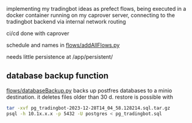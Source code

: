implementing my tradingbot ideas as prefect flows, being executed in a docker container running on my caprover server, connecting to the tradingbot backend via internal network routing

ci/cd done with caprover

schedule and names in [flows/addAllFlows.py](flows/addAllFlows.py)

needs little persistence at /app/persistent/


## database backup function

[flows/databaseBackup.py](flows/databaseBackup.py) backs up postfres databases to a minio destination. it deletes files older than 30 d.
restore is possible with

```bash
tar -xvf pg_tradingbot-2023-12-28T14_04_58.128214.sql.tar.gz
psql -h 10.1x.x.x -p 5432 -U postgres < pg_tradingbot.sql
```